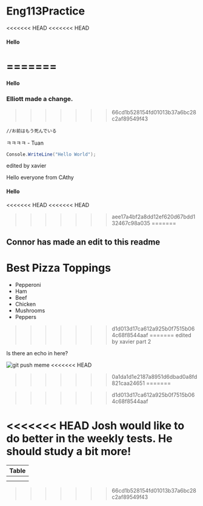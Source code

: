 # Eng113Practice
<<<<<<< HEAD
<<<<<<< HEAD
#### Hello

=======
=======

#### Hello

### Elliott made a change.
>>>>>>> 66cd1b528154fd01013b37a6bc28c2af89549f43

`//お前はもう死んでいる`

ㅋㅋㅋㅋ - Tuan

```csharp
Console.WriteLine("Hello World");
```
edited by xavier

Hello everyone from CAthy
#### Hello

<<<<<<< HEAD
<<<<<<< HEAD
>>>>>>> aee17a4bf2a8dd12ef620d67bdd132467c98a035
=======
## Connor has made an edit to this readme
# Best Pizza Toppings
- Pepperoni
- Ham
- Beef
- Chicken
- Mushrooms
- Peppers
>>>>>>> d1d013d17ca612a925b0f7515b064c68f8544aaf
=======
edited by xavier part 2

Is there an echo in here?

![git push meme](https://memegenerator.net/img/instances/56321496.jpg)
<<<<<<< HEAD
>>>>>>> 0a1da1d1e2187a8951d6dbad0a8fd821caa24651
=======


>>>>>>> d1d013d17ca612a925b0f7515b064c68f8544aaf


<<<<<<< HEAD
**Josh** would like to do better in the weekly tests. He should study a bit more!
=======
| Table | 
| ----- |
|       |  
|       | 

>>>>>>> 66cd1b528154fd01013b37a6bc28c2af89549f43
